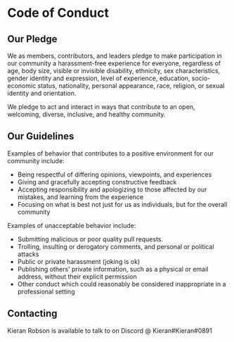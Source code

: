 # Code of Conduct

## Our Pledge

We as members, contributors, and leaders pledge to make participation in our
community a harassment-free experience for everyone, regardless of age, body
size, visible or invisible disability, ethnicity, sex characteristics, gender
identity and expression, level of experience, education, socio-economic status,
nationality, personal appearance, race, religion, or sexual identity
and orientation.

We pledge to act and interact in ways that contribute to an open, welcoming,
diverse, inclusive, and healthy community.


## Our Guidelines

Examples of behavior that contributes to a positive environment for our
community include:

* Being respectful of differing opinions, viewpoints, and experiences
* Giving and gracefully accepting constructive feedback
* Accepting responsibility and apologizing to those affected by our mistakes,
  and learning from the experience
* Focusing on what is best not just for us as individuals, but for the
  overall community

Examples of unacceptable behavior include:

* Submitting malicious or poor quality pull requests.
* Trolling, insulting or derogatory comments, and personal or political attacks
* Public or private harassment (joking is ok)
* Publishing others' private information, such as a physical or email
  address, without their explicit permission
* Other conduct which could reasonably be considered inappropriate in a
  professional setting
  
## Contacting

Kieran Robson is available to talk to on Discord @ Kieran#Kieran#0891

